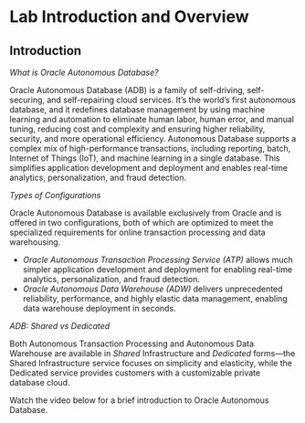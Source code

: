 # Lab Introduction and Overview #

## Introduction ##

*What is Oracle Autonomous Database?*

Oracle Autonomous Database (ADB) is a family of self-driving, self-securing, and self-repairing cloud services. It’s the world’s first autonomous database, and it redefines database management by using machine learning and automation to eliminate human labor, human error, and manual tuning, reducing cost and complexity and ensuring higher reliability, security, and more operational efficiency. Autonomous Database supports a complex mix of high-performance transactions, including reporting, batch, Internet of Things (IoT), and machine learning in a single database. This simplifies application development and deployment and enables real-time analytics, personalization, and fraud detection.

*Types of Configurations*

Oracle Autonomous Database is available exclusively from Oracle and is offered in two configurations, both of which are optimized to meet the specialized requirements for online transaction processing and data warehousing. 
- *Oracle Autonomous Transaction Processing Service (ATP)* allows much simpler application development and deployment for enabling real-time analytics, personalization, and fraud detection. 
- *Oracle Autonomous Data Warehouse (ADW)* delivers unprecedented reliability, performance, and highly elastic data management, enabling data warehouse deployment in seconds. 

*ADB: Shared vs Dedicated*

Both Autonomous Transaction Processing and Autonomous Data Warehouse are available in *Shared* Infrastructure and *Dedicated* forms—the Shared Infrastructure service focuses on simplicity and elasticity, while the Dedicated service provides customers with a customizable private database cloud.


Watch the video below for a brief introduction to Oracle Autonomous Database.

[](youtube:QZ1g5vhz6_o)



